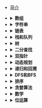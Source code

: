 * [简介](README.md)


- <details><summary><b>数组</b></summary>

    - [1.两数之和](leetcode/1.两数之和.md) 
    - [剑指 Offer 03.数组中重复的数字](剑指offer/03.数组中重复的数字.md)
    -  [剑指 Offer 39.数组中出现次数超过一半的数字](剑指offer/39.数组中出现次数超过一半的数字.md)
    -  [剑指 Offer 56 - I.数组中数字出现的次数](剑指offer/56-I.数组中数字出现的次数.md)
    -  [剑指 Offer 56 - II.数组中数字出现的次数 II](剑指offer/56-II.数组中数字出现的次数II.md)


- <details><summary><b>字符串</b></summary>

    - [3. 无重复字符的最长子串](剑指offer/50.第一个只出现一次的字符.md)
    - [剑指 Offer 05.替换空格](剑指offer/05.替换空格.md)
    - [剑指 Offer 48.最长不含重复字符的子字符串](剑指offer/48.最长不含重复字符的子字符串.md)
    - [剑指 Offer 50.第一个只出现一次的字符](剑指offer/50.第一个只出现一次的字符.md)
    - [剑指 Offer 58-II.左旋转字符串](剑指offer/58-II.左旋转字符串.md)

- <details><summary><b>链表</b></summary>

    - [2.两数相加](leetcode/2.两数相加.md)
    - [剑指 Offer 24.反转链表](剑指offer/24.反转链表.md)
- <details><summary><b>栈和队列</b></summary>

    - [20.有效的括号](leetcode/20.有效的括号.md)
    - [剑指 Offer 06.从尾到头打印链表](剑指offer/06.从尾到头打印链表.md)
    - [剑指 Offer 09.用两个栈实现队列](剑指offer/09.用两个栈实现队列.md)
    - [剑指 Offer 30.包含 min 函数的栈](剑指offer/30.包含min函数的栈.md)
    - [剑指 Offer 59-I.滑动窗口的最大值](剑指offer/59-I.滑动窗口的最大值.md)
    - [剑指 Offer 59-II.队列的最大值](剑指offer/59-II.队列的最大值.md)


- <details><summary><b>树</b></summary>

    - [94.二叉树的中序遍历](leetcode/94.二叉树的中序遍历.md)
    - [剑指 Offer 04.二维数组中的查找](剑指offer/04.二维数组中的查找.md)
    - [剑指 Offer 07.重建二叉树](剑指offer/07.重建二叉树.md)
    - 剑指 Offer 26.树的子结构
    - 剑指 Offer 27. 二叉树的镜像
    - 剑指 Offer 28.对称的二叉树
    - [剑指 Offer 55 - I.二叉树的深度](55-I.二叉树的深度.md)
    - [剑指 Offer 55 - II.平衡二叉树](剑指offer/55-II.平衡二叉树.md)
- <details><summary><b>二分查找</b></summary>

    - [剑指 Offer 50.第一个只出现一次的字符](剑指offer/50.第一个只出现一次的字符.md)
- <details><summary><b>双指针</b></summary>

    - [11.盛最多水的容器](11.盛最多水的容器.md)
    - [19.删除链表的倒数第 N 个结点](leetcode/19.删除链表的倒数第N个结点.md)
    - [21.合并两个有序链表](剑指offer/25.合并两个排序的链表.md)
    - [剑指 Offer 18.删除链表的节点](剑指offer/18.删除链表的节点.md)
    - [剑指 Offer 25.合并两个排序的链表](剑指offer/25.合并两个排序的链表.md)
- <details><summary><b>动态规划</b></summary>

    - [剑指 Offer 10- I.斐波那契数列](剑指offer/10-I.斐波那契数列.md)
- <details><summary><b>递归和回溯</b></summary>

    - [39.组合总和](leetcode/39.组合总和.md)
    - [46.全排列](leetcode/46.全排列.md)
    - [78.子集](leetcode/78.子集.md)

- <details><summary><b>DFS和BFS</b></summary>

    - [剑指 Offer 12.矩阵中的路径](剑指offer/12.矩阵中的路径.md)
    - [剑指 Offer 13.机器人的运动范围](剑指offer/13.机器人的运动范围.md)
- <details><summary><b>排序</b></summary>

    - [剑指 Offer 40.最小的 k 个数](剑指offer/40.最小的k个数.md)
- <details><summary><b>贪婪算法</b></summary>

    - 

- <details><summary><b>数学</b></summary>

    - [剑指 Offer 66.构建乘积数组](https://leetcode-cn.com/problems/two-sum/)

- <details><summary><b>位运算</b></summary>

    - [剑指 Offer 15.二进制中 1 的个数](剑指offer/15.二进制中1的个数.md)

